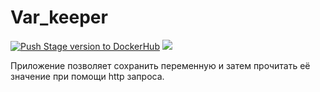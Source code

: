 # Var_keeper

[![Push Stage version to DockerHub](https://github.com/North-ind/var_keeper/actions/workflows/staging.yml/badge.svg)](https://github.com/North-ind/var_keeper/actions/workflows/staging.yml) ![](https://img.shields.io/docker/v/andreuser228/var_keeper?arch=build%20for%20commit&sort=date)

Приложение позволяет сохранить переменную и затем прочитать её значение при помощи http запроса.
